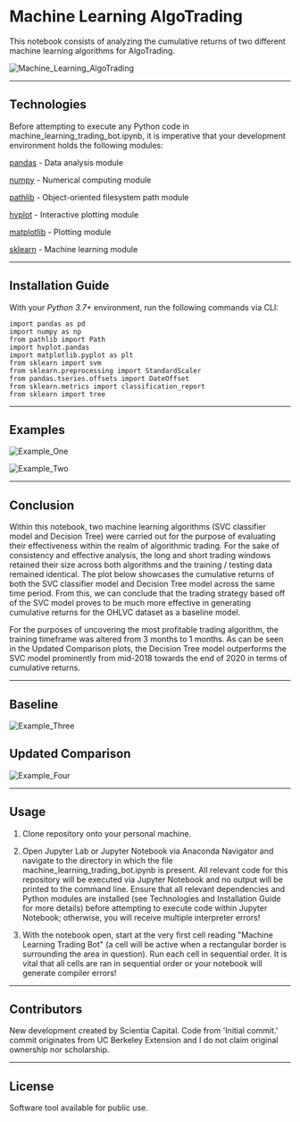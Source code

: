 # Machine Learning AlgoTrading

This notebook consists of analyzing the cumulative returns of two different machine learning algorithms for AlgoTrading.

![Machine_Learning_AlgoTrading]()

---

## Technologies

Before attempting to execute any Python code in machine_learning_trading_bot.ipynb, it is imperative that your development environment holds the following modules:

[pandas](https://pandas.pydata.org/pandas-docs/stable/) - Data analysis module

[numpy](https://numpy.org/install/) - Numerical computing module

[pathlib](https://docs.python.org/3/library/pathlib.html) - Object-oriented filesystem path module

[hvplot](https://hvplot.holoviz.org/) - Interactive plotting module

[matplotlib](https://matplotlib.org/) - Plotting module

[sklearn](https://sklearn.org/) - Machine learning module

---

## Installation Guide

With your _Python 3.7+_ environment, run the following commands via CLI:

```
import pandas as pd
import numpy as np
from pathlib import Path
import hvplot.pandas
import matplotlib.pyplot as plt
from sklearn import svm
from sklearn.preprocessing import StandardScaler
from pandas.tseries.offsets import DateOffset
from sklearn.metrics import classification_report
from sklearn import tree

```

---

## Examples

![Example_One]()

![Example_Two]()

---

## Conclusion

Within this notebook, two machine learning algorithms (SVC classifier model and Decision Tree) were carried out for the purpose of evaluating their effectiveness within the realm of algorithmic trading. For the sake of consistency and effective analysis, the long and short trading windows retained their size across both algorithms and the training / testing data remained identical. The plot below showcases the cumulative returns of both the SVC classifier model and Decision Tree model across the same time period. From this, we can conclude that the trading strategy based off of the SVC model proves to be much more effective in generating cumulative returns for the OHLVC dataset as a baseline model.

For the purposes of uncovering the most profitable trading algorithm, the training timeframe was altered from 3 months to 1 months. As can be seen in the Updated Comparison plots, the Decision Tree model outperforms the SVC model prominently from mid-2018 towards the end of 2020 in terms of cumulative returns.

---

## Baseline

![Example_Three]()


## Updated Comparison

![Example_Four]()

---

## Usage

1. Clone repository onto your personal machine.

2. Open Jupyter Lab or Jupyter Notebook via Anaconda Navigator and navigate to the directory in which the file machine_learning_trading_bot.ipynb is present. All relevant code for this repository will be executed via Jupyter Notebook and no output will be printed to the command line. Ensure that all relevant dependencies and Python modules are installed (see Technologies and Installation Guide for more details) before attempting to execute code within Jupyter Notebook; otherwise, you will receive multiple interpreter errors!

3. With the notebook open, start at the very first cell reading "Machine Learning Trading Bot" (a cell will be active when a rectangular border is surrounding the area in question). Run each cell in sequential order. It is vital that all cells are ran in sequential order or your notebook will generate compiler errors!

---

## Contributors

New development created by Scientia Capital. Code from 'Initial commit.' commit originates from UC Berkeley Extension and I do not claim original ownership nor scholarship.

---

## License

Software tool available for public use. 
